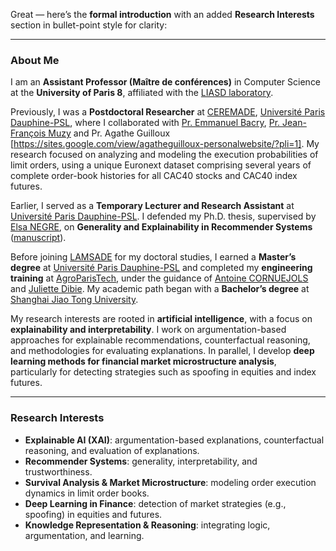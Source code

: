 Great — here’s the **formal introduction** with an added **Research Interests** section in bullet-point style for clarity:

---

### About Me

I am an **Assistant Professor (Maître de conférences)** in Computer Science at the **University of Paris 8**, affiliated with the [LIASD laboratory](https://www.univ-paris8.fr/UR-Laboratoire-d-Intelligence-Artificielle-et-Semantique-des-Donnees-LIASD).

Previously, I was a **Postdoctoral Researcher** at [CEREMADE](https://www.ceremade.dauphine.fr/fr.html), [Université Paris Dauphine-PSL](https://dauphine.psl.eu/en/), where I collaborated with [Pr. Emmanuel Bacry](http://www.cmap.polytechnique.fr/~bacry/), [Pr. Jean-François Muzy](https://www.linkedin.com/in/jf-muzy-a2b9b241/?originalSubdomain=fr) and Pr. Agathe Guilloux [https://sites.google.com/view/agatheguilloux-personalwebsite/?pli=1]. My research focused on analyzing and modeling the execution probabilities of limit orders, using a unique Euronext dataset comprising several years of complete order-book histories for all CAC40 stocks and CAC40 index futures.

Earlier, I served as a **Temporary Lecturer and Research Assistant** at [Université Paris Dauphine-PSL](https://dauphine.psl.eu/en/). I defended my Ph.D. thesis, supervised by [Elsa NEGRE](https://www.lamsade.dauphine.fr/~negre/), on **Generality and Explainability in Recommender Systems** ([manuscript](https://www.theses.fr/2023UPSLD036)).

Before joining [LAMSADE](https://www.lamsade.dauphine.fr/en.html) for my doctoral studies, I earned a **Master’s degree** at [Université Paris Dauphine-PSL](https://dauphine.psl.eu/en/) and completed my **engineering training** at [AgroParisTech](https://synapses.agroparistech.fr/catalogue/2022-2023/parcours/201/IDF3A-IODAA-de-l-information-a-la-decision-par-l-analyse-et-l-apprentissage), under the guidance of [Antoine CORNUEJOLS](https://www6.inrae.fr/mia-paris/Equipes/Membres/Antoine-Cornuejols) and [Juliette Dibie](https://www6.inrae.fr/mia-paris/Equipes/Membres/Juliette-Dibie). My academic path began with a **Bachelor’s degree** at [Shanghai Jiao Tong University](https://en.sjtu.edu.cn/).

My research interests are rooted in **artificial intelligence**, with a focus on **explainability and interpretability**. I work on argumentation-based approaches for explainable recommendations, counterfactual reasoning, and methodologies for evaluating explanations. In parallel, I develop **deep learning methods for financial market microstructure analysis**, particularly for detecting strategies such as spoofing in equities and index futures.

---

### Research Interests

* **Explainable AI (XAI)**: argumentation-based explanations, counterfactual reasoning, and evaluation of explanations.
* **Recommender Systems**: generality, interpretability, and trustworthiness.
* **Survival Analysis & Market Microstructure**: modeling order execution dynamics in limit order books.
* **Deep Learning in Finance**: detection of market strategies (e.g., spoofing) in equities and futures.
* **Knowledge Representation & Reasoning**: integrating logic, argumentation, and learning.
